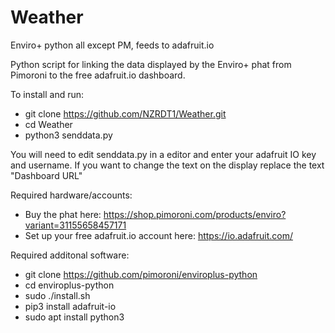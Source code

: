 # Weather
Enviro+ python all except PM, feeds to adafruit.io

Python script for linking the data displayed by the Enviro+ phat from Pimoroni to the free adafruit.io dashboard. 

To install and run:
- git clone https://github.com/NZRDT1/Weather.git
- cd Weather
- python3 senddata.py

You will need to edit senddata.py in a editor and enter your adafruit IO key and username. 
If you want to change the text on the display replace the text "Dashboard URL"

Required hardware/accounts:
- Buy the phat here: https://shop.pimoroni.com/products/enviro?variant=31155658457171
- Set up your free adafruit.io account here: https://io.adafruit.com/

Required additonal software: 
- git clone https://github.com/pimoroni/enviroplus-python
- cd enviroplus-python
- sudo ./install.sh
- pip3 install adafruit-io
- sudo apt install python3
